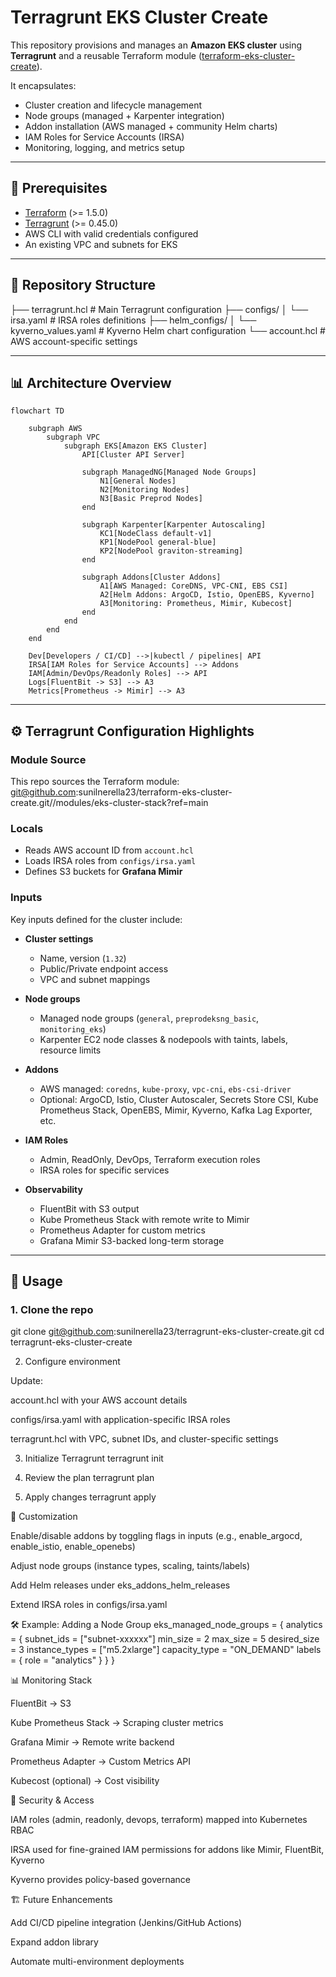 # Terragrunt EKS Cluster Create

This repository provisions and manages an **Amazon EKS cluster** using **Terragrunt** and a reusable Terraform module ([terraform-eks-cluster-create](https://github.com/sunilnerella23/terraform-eks-cluster-create)).  

It encapsulates:
- Cluster creation and lifecycle management
- Node groups (managed + Karpenter integration)
- Addon installation (AWS managed + community Helm charts)
- IAM Roles for Service Accounts (IRSA)
- Monitoring, logging, and metrics setup

---

## 📌 Prerequisites

- [Terraform](https://developer.hashicorp.com/terraform/downloads) (>= 1.5.0)
- [Terragrunt](https://terragrunt.gruntwork.io/docs/getting-started/install/) (>= 0.45.0)
- AWS CLI with valid credentials configured
- An existing VPC and subnets for EKS

---

## 📂 Repository Structure

├── terragrunt.hcl # Main Terragrunt configuration
├── configs/
│ └── irsa.yaml # IRSA roles definitions
├── helm_configs/
│ └── kyverno_values.yaml # Kyverno Helm chart configuration
└── account.hcl # AWS account-specific settings



---

## 📊 Architecture Overview

```mermaid
flowchart TD

    subgraph AWS
        subgraph VPC
            subgraph EKS[Amazon EKS Cluster]
                API[Cluster API Server]

                subgraph ManagedNG[Managed Node Groups]
                    N1[General Nodes]
                    N2[Monitoring Nodes]
                    N3[Basic Preprod Nodes]
                end

                subgraph Karpenter[Karpenter Autoscaling]
                    KC1[NodeClass default-v1]
                    KP1[NodePool general-blue]
                    KP2[NodePool graviton-streaming]
                end

                subgraph Addons[Cluster Addons]
                    A1[AWS Managed: CoreDNS, VPC-CNI, EBS CSI]
                    A2[Helm Addons: ArgoCD, Istio, OpenEBS, Kyverno]
                    A3[Monitoring: Prometheus, Mimir, Kubecost]
                end
            end
        end
    end

    Dev[Developers / CI/CD] -->|kubectl / pipelines| API
    IRSA[IAM Roles for Service Accounts] --> Addons
    IAM[Admin/DevOps/Readonly Roles] --> API
    Logs[FluentBit -> S3] --> A3
    Metrics[Prometheus -> Mimir] --> A3

```
---



## ⚙️ Terragrunt Configuration Highlights

### Module Source
This repo sources the Terraform module:
git@github.com:sunilnerella23/terraform-eks-cluster-create.git//modules/eks-cluster-stack?ref=main


### Locals
- Reads AWS account ID from `account.hcl`
- Loads IRSA roles from `configs/irsa.yaml`
- Defines S3 buckets for **Grafana Mimir**

### Inputs
Key inputs defined for the cluster include:

- **Cluster settings**
  - Name, version (`1.32`)
  - Public/Private endpoint access
  - VPC and subnet mappings

- **Node groups**
  - Managed node groups (`general`, `preprodeksng_basic`, `monitoring_eks`)
  - Karpenter EC2 node classes & nodepools with taints, labels, resource limits

- **Addons**
  - AWS managed: `coredns`, `kube-proxy`, `vpc-cni`, `ebs-csi-driver`
  - Optional: ArgoCD, Istio, Cluster Autoscaler, Secrets Store CSI, Kube Prometheus Stack, OpenEBS, Mimir, Kyverno, Kafka Lag Exporter, etc.

- **IAM Roles**
  - Admin, ReadOnly, DevOps, Terraform execution roles
  - IRSA roles for specific services

- **Observability**
  - FluentBit with S3 output
  - Kube Prometheus Stack with remote write to Mimir
  - Prometheus Adapter for custom metrics
  - Grafana Mimir S3-backed long-term storage

---

## 🚀 Usage

### 1. Clone the repo
git clone git@github.com:sunilnerella23/terragrunt-eks-cluster-create.git
cd terragrunt-eks-cluster-create

2. Configure environment

Update:

account.hcl with your AWS account details

configs/irsa.yaml with application-specific IRSA roles

terragrunt.hcl with VPC, subnet IDs, and cluster-specific settings

3. Initialize Terragrunt
terragrunt init

4. Review the plan
terragrunt plan

5. Apply changes
terragrunt apply

🔧 Customization

Enable/disable addons by toggling flags in inputs (e.g., enable_argocd, enable_istio, enable_openebs)

Adjust node groups (instance types, scaling, taints/labels)

Add Helm releases under eks_addons_helm_releases

Extend IRSA roles in configs/irsa.yaml

🛠 Example: Adding a Node Group
eks_managed_node_groups = {
  analytics = {
    subnet_ids    = ["subnet-xxxxxx"]
    min_size      = 2
    max_size      = 5
    desired_size  = 3
    instance_types = ["m5.2xlarge"]
    capacity_type  = "ON_DEMAND"
    labels = {
      role = "analytics"
    }
  }
}

📊 Monitoring Stack

FluentBit → S3

Kube Prometheus Stack → Scraping cluster metrics

Grafana Mimir → Remote write backend

Prometheus Adapter → Custom Metrics API

Kubecost (optional) → Cost visibility

🔐 Security & Access

IAM roles (admin, readonly, devops, terraform) mapped into Kubernetes RBAC

IRSA used for fine-grained IAM permissions for addons like Mimir, FluentBit, Kyverno

Kyverno provides policy-based governance

🏗 Future Enhancements

Add CI/CD pipeline integration (Jenkins/GitHub Actions)

Expand addon library

Automate multi-environment deployments

